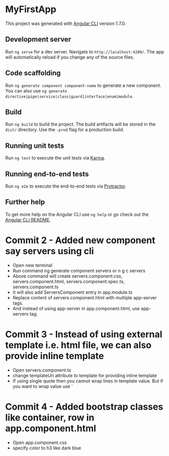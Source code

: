 # MyFirstApp

This project was generated with [Angular CLI](https://github.com/angular/angular-cli) version 1.7.0.

## Development server

Run `ng serve` for a dev server. Navigate to `http://localhost:4200/`. The app will automatically reload if you change any of the source files.

## Code scaffolding

Run `ng generate component component-name` to generate a new component. You can also use `ng generate directive|pipe|service|class|guard|interface|enum|module`.

## Build

Run `ng build` to build the project. The build artifacts will be stored in the `dist/` directory. Use the `-prod` flag for a production build.

## Running unit tests

Run `ng test` to execute the unit tests via [Karma](https://karma-runner.github.io).

## Running end-to-end tests

Run `ng e2e` to execute the end-to-end tests via [Protractor](http://www.protractortest.org/).

## Further help

To get more help on the Angular CLI use `ng help` or go check out the [Angular CLI README](https://github.com/angular/angular-cli/blob/master/README.md).

# Commit 2 - Added new component say servers using cli
* Open new terminal
* Run command ng generate component servers or n g c servers
* Above command will create servers.component.css, servers.component.html, servers.component.spec.ts, servers.component.ts
* It will also add ServersComponent entry in app.module.ts
* Replace content of servers.component.html with multiple app-server tags.
* And instead of using app-server in app.component.html, use app-servers tag.

# Commit 3 - Instead of using external template i.e. html file, we can also provide inline template
* Open servers.component.ts
* change templateUrl attribute to template for providing inline template
* If using single quote then you cannot wrap lines in template value. But if you want to wrap value use `

# Commit 4 - Added bootstrap classes like container, row in app.component.html
* Open app.component.css
* specify color to h3 like dark blue
